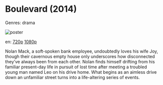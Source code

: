# Boulevard (2014)

Genres: drama

![poster](http://image.tmdb.org/t/p/w500/154Ji5Whk6wl5Ki4chwqW8Uhy4F.jpg)

en:
  [720p](magnet:?xt=urn:btih:34e8dc4acf9be03725ee0e65bc6b47fa3286068e&dn=Boulevard+%282014%29+720p+BrRip+x264+-+YIFY&tr=udp%3A%2F%2Ftracker.openbittorrent.com%3A80%2Fannounce&tr=udp%3A%2F%2Fglotorrents.pw%3A6969%2Fannounce&tr=udp%3A%2F%2Ftracker.openbittorrent.com%3A80%2Fannounce&tr=udp%3A%2F%2Ftracker.opentrackr.org%3A1337%2Fannounce&tr=udp%3A%2F%2Fzer0day.to%3A1337%2Fannounce&tr=udp%3A%2F%2Ftracker.coppersurfer.tk%3A6969%2Fannounce)
  [1080p](magnet:?xt=urn:btih:ddc9fb5ce76889f7ab60af2079075d7cb5fc99e7&dn=Boulevard+%282014%29+1080p+BrRip+x264+-+YIFY&tr=udp%3A%2F%2Ftracker.openbittorrent.com%3A80%2Fannounce&tr=udp%3A%2F%2Fglotorrents.pw%3A6969%2Fannounce&tr=udp%3A%2F%2Ftracker.openbittorrent.com%3A80%2Fannounce&tr=udp%3A%2F%2Ftracker.opentrackr.org%3A1337%2Fannounce&tr=udp%3A%2F%2Fzer0day.to%3A1337%2Fannounce&tr=udp%3A%2F%2Ftracker.coppersurfer.tk%3A6969%2Fannounce)
  


Nolan Mack, a soft-spoken bank employee, undoubtedly loves his wife Joy, though their cavernous empty house only underscores how disconnected they’ve always been from each other. Nolan finds himself drifting from his familiar present-day life in pursuit of lost time after meeting a troubled young man named Leo on his drive home. What begins as an aimless drive down an unfamiliar street turns into a life-altering series of events.